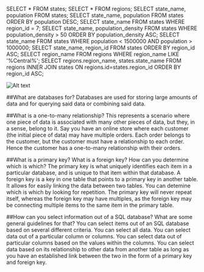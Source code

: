 SELECT * FROM states;
SELECT * FROM regions;
SELECT state_name, population FROM states;
SELECT state_name, population FROM states ORDER BY population DESC;
SELECT state_name FROM states WHERE region_id = 7;
SELECT state_name, population_density FROM states WHERE population_density > 50 ORDER BY population_density ASC;
SELECT state_name FROM states WHERE population < 1500000 AND population > 1000000;
SELECT state_name, region_id FROM states ORDER BY region_id ASC;
SELECT region_name FROM regions WHERE region_name LIKE '%Central%';
SELECT regions.region_name, states.state_name FROM regions INNER JOIN states ON regions.id=states.region_id ORDER BY region_id ASC;

![Alt text](/schema.png)

##What are databases for?
Databases are used for storing large amounts of data and for querying said data or combining said data.

##What is a one-to-many relationship?
This represents a scenario where one piece of data is associated with many other pieces of data, but they, in a sense, belong to it.
Say you have an online store where each customer (the initial piece of data) may have multiple orders. Each order belongs to the customer,
but the customer must have a relationship to each order. Hence the customer has a one-to-many relationship with their orders.

##What is a primary key? What is a foreign key? How can you determine which is which?
The primary key is what uniquely identifies each item in a particular database, and is unique to that item within that database.
A foreign key is a key in one table that points to a primary key in another table. It allows for easily linking the data between two tables.
You can detemine which is which by looking for repetition. The primary key will never repeat itself, whereas the foreign key may have multiples,
as the foreign key may be connecting multiple items to the same item in the primary table.

##How can you select information out of a SQL database? What are some general guidelines for that?
You can select items out of an SQL database based on several different criteria. You can select all data. You can select data out of a particular
column or columns. You can select data out of particular columns based on the values within the columns. You can select data based on its 
relationship to other data from another table as long as you have an established link between the two in the form of a primary key and foreign
key.